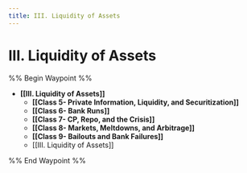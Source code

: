 ```yaml
---
title: III. Liquidity of Assets
---
```


# III. Liquidity of Assets
%% Begin Waypoint %%
- **[[III. Liquidity of Assets]]**
	- **[[Class 5- Private Information, Liquidity, and Securitization]]**
	- **[[Class 6- Bank Runs]]**
	- **[[Class 7- CP, Repo, and the Crisis]]**
	- **[[Class 8- Markets, Meltdowns, and Arbitrage]]**
	- **[[Class 9- Bailouts and Bank Failures]]**
	- [[III. Liquidity of Assets]]

%% End Waypoint %%
